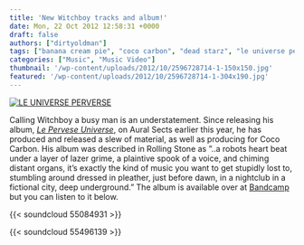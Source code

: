 ```yaml
---
title: 'New Witchboy tracks and album!'
date: Mon, 22 Oct 2012 12:58:31 +0000
draft: false
authors: ["dirtyoldman"]
tags: ["banana cream pie", "coco carbon", "dead starz", "le universe perverse", "mike textbeak", "Witchboy"]
categories: ["Music", "Music Video"]
thumbnail: '/wp-content/uploads/2012/10/2596728714-1-150x150.jpg'
featured: '/wp-content/uploads/2012/10/2596728714-1-304x190.jpg'
---
```


[![](/wp-content/uploads/2012/10/2596728714-1-e1350908858355.jpg "LE UNIVERSE PERVERSE ")](/2012/10/22/new-witchboy-tracks-and-album/2596728714-1/)

Calling Witchboy a busy man is an understatement. Since releasing his album, [_Le Pervese Universe_](http://auralsects.bandcamp.com/album/le-universe-perverse), on Aural Sects earlier this year, he has produced and released a slew of material, as well as producing for Coco Carbon. His album was described in Rolling Stone as ”..a robots heart beat under a layer of lazer grime, a plaintive spook of a voice, and chiming distant organs, it’s exactly the kind of music you want to get stupidly lost to, stumbling around dressed in pleather, just before dawn, in a nightclub in a fictional city, deep underground.” The album is available over at [Bandcamp](http://auralsects.bandcamp.com/album/le-universe-perverse) but you can listen to it below.

{{< soundcloud 55084931 >}}

{{< soundcloud 55496139 >}}
